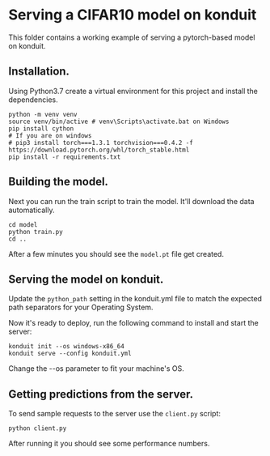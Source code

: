# Serving a CIFAR10 model on konduit

This folder contains a working example of serving a pytorch-based model on konduit.

## Installation.

Using Python3.7 create a virtual environment for this project and install the
dependencies.

```shell script
python -m venv venv
source venv/bin/active # venv\Scripts\activate.bat on Windows
pip install cython
# If you are on windows
# pip3 install torch===1.3.1 torchvision===0.4.2 -f https://download.pytorch.org/whl/torch_stable.html
pip install -r requirements.txt
```

## Building the model.
Next you can run the train script to train the model.  It'll download the data 
automatically.

```shell script
cd model
python train.py
cd ..
```

After a few minutes you should see the `model.pt` file get created.

## Serving the model on konduit.

Update the `python_path` setting in the konduit.yml file to match the expected
path separators for your Operating System.

Now it's ready to deploy, run the following command to install and start the server:

```shell script
konduit init --os windows-x86_64
konduit serve --config konduit.yml
```

Change the --os parameter to fit your machine's OS.

## Getting predictions from the server.

To send sample requests to the server use the `client.py` script:

```shell script
python client.py
```

After running it you should see some performance numbers.
